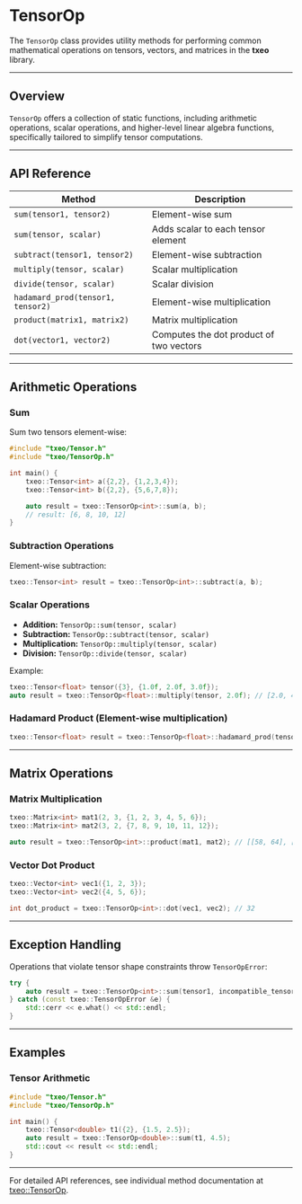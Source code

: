 # TensorOp

The `TensorOp` class provides utility methods for performing common mathematical operations on tensors, vectors, and matrices in the **txeo** library.

---

## Overview

`TensorOp` offers a collection of static functions, including arithmetic operations, scalar operations, and higher-level linear algebra functions, specifically tailored to simplify tensor computations.

---

## API Reference

| Method                           | Description                                               |
|----------------------------------|-----------------------------------------------------------|
| `sum(tensor1, tensor2)`          | Element-wise sum                                          |
| `sum(tensor, scalar)`            | Adds scalar to each tensor element                        |
| `subtract(tensor1, tensor2)`     | Element-wise subtraction                                  |
| `multiply(tensor, scalar)`       | Scalar multiplication                                     |
| `divide(tensor, scalar)`         | Scalar division                                           |
| `hadamard_prod(tensor1, tensor2)`| Element-wise multiplication                              |
| `product(matrix1, matrix2)`      | Matrix multiplication                                     |
| `dot(vector1, vector2)`          | Computes the dot product of two vectors                   |

---

## Arithmetic Operations

### Sum

Sum two tensors element-wise:

```cpp
#include "txeo/Tensor.h"
#include "txeo/TensorOp.h"

int main() {
    txeo::Tensor<int> a({2,2}, {1,2,3,4});
    txeo::Tensor<int> b({2,2}, {5,6,7,8});

    auto result = txeo::TensorOp<int>::sum(a, b);
    // result: [6, 8, 10, 12]
}
```

### Subtraction Operations

Element-wise subtraction:

```cpp
txeo::Tensor<int> result = txeo::TensorOp<int>::subtract(a, b);
```

### Scalar Operations

- **Addition:** `TensorOp::sum(tensor, scalar)`
- **Subtraction:** `TensorOp::subtract(tensor, scalar)`
- **Multiplication:** `TensorOp::multiply(tensor, scalar)`
- **Division:** `TensorOp::divide(tensor, scalar)`

Example:

```cpp
txeo::Tensor<float> tensor({3}, {1.0f, 2.0f, 3.0f});
auto result = txeo::TensorOp<float>::multiply(tensor, 2.0f); // [2.0, 4.0, 6.0]
```

### Hadamard Product (Element-wise multiplication)

```cpp
txeo::Tensor<float> result = txeo::TensorOp<float>::hadamard_prod(tensor1, tensor2);
```

---

## Matrix Operations

### Matrix Multiplication

```cpp
txeo::Matrix<int> mat1(2, 3, {1, 2, 3, 4, 5, 6});
txeo::Matrix<int> mat2(3, 2, {7, 8, 9, 10, 11, 12});

auto result = txeo::TensorOp<int>::product(mat1, mat2); // [[58, 64], [139, 154]]
```

### Vector Dot Product

```cpp
txeo::Vector<int> vec1({1, 2, 3});
txeo::Vector<int> vec2({4, 5, 6});

int dot_product = txeo::TensorOp<int>::dot(vec1, vec2); // 32
```

---

## Exception Handling

Operations that violate tensor shape constraints throw `TensorOpError`:

```cpp
try {
    auto result = txeo::TensorOp<int>::sum(tensor1, incompatible_tensor);
} catch (const txeo::TensorOpError &e) {
    std::cerr << e.what() << std::endl;
}
```

---

## Examples

### Tensor Arithmetic

```cpp
#include "txeo/Tensor.h"
#include "txeo/TensorOp.h"

int main() {
    txeo::Tensor<double> t1({2}, {1.5, 2.5});
    auto result = txeo::TensorOp<double>::sum(t1, 4.5);
    std::cout << result << std::endl;
}
```

---

For detailed API references, see individual method documentation at [txeo::TensorOp](https://txeo-doc.netlify.app/classtxeo_1_1_tensor_op.html).
